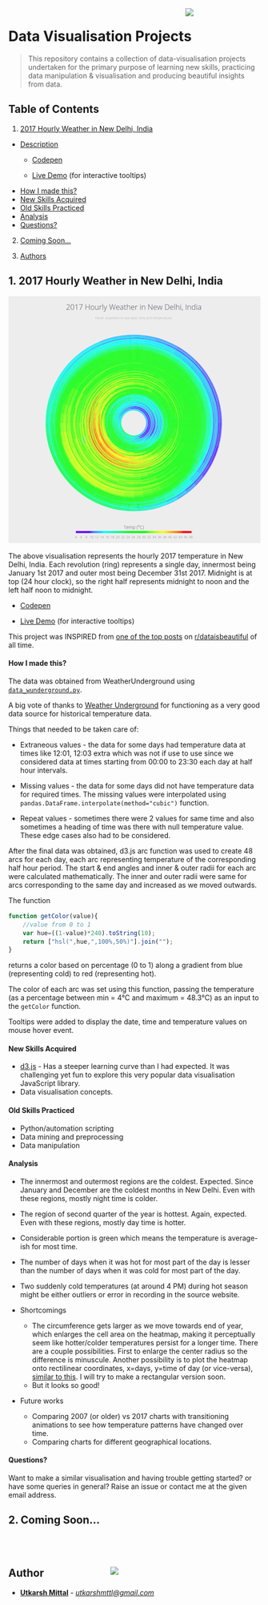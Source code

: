<img src="http://www.alumnux.com/assets/images/icon/Data-Visualization.png" align="right" width="150px" />

# Data Visualisation Projects

> This repository contains a collection of data-visualisation projects undertaken for the primary purpose of learning new skills, practicing data manipulation & visualisation and producing beautiful insights from data.

<!-- START doctoc generated TOC please keep comment here to allow auto update -->
<!-- DON'T EDIT THIS SECTION, INSTEAD RE-RUN doctoc TO UPDATE -->
## Table of Contents

1. [2017 Hourly Weather in New Delhi, India](#1-2017-hourly-weather-in-new-delhi-india)
  - [Description](#description)
    - [Codepen](https://codepen.io/utkarshmttl/full/PQyWvG/)

    - [Live Demo](https://utkarshmttl.github.io/data-visualisation/weather/) (for interactive tooltips)
  - [How I made this?](#how-i-made-this-)
  - [New Skills Acquired](#new-skills-acquired)
  - [Old Skills Practiced](#old-skills-practiced)
  - [Analysis](#analysis)
  - [Questions?](#questions-)

2. [Coming Soon...](#2-coming-soon-)

3. [Authors](#authors)

<!-- END doctoc generated TOC please keep comment here to allow auto update -->


## 1. 2017 Hourly Weather in New Delhi, India

<a href="https://utkarshmttl.github.io/data-visualisation/weather/"><img src="./weather/screenshots/2.png"></a>

<a name="description"></a>

The above visualisation represents the hourly 2017 temperature in New Delhi, India. Each revolution (ring) represents a single day, innermost being January 1st 2017 and outer most being December 31st 2017. Midnight is at top (24 hour clock), so the right half represents midnight to noon and the left half noon to midnight.

* [Codepen](https://codepen.io/utkarshmttl/full/PQyWvG/)

* [Live Demo](https://utkarshmttl.github.io/data-visualisation/weather/) (for interactive tooltips)

This project was INSPIRED from [one of the top posts](https://www.reddit.com/r/dataisbeautiful/comments/5l39mu/my_daughters_sleeping_patterns_for_the_first_4/) on [r/dataisbeautiful](https://www.reddit.com/r/dataisbeautiful) of all time.

#### How I made this?
<!-- ___ -->
The data was obtained from WeatherUnderground using [`data_wunderground.py`](./weather/data_wunderground.py).

A big vote of thanks to [Weather Underground](https://www.wunderground.com/) for functioning as a very good data source for historical temperature data.

Things that needed to be taken care of:
- Extraneous values - the data for some days had temperature data at times like 12:01, 12:03 extra which was not if use to use since we considered data at times starting from 00:00 to 23:30 each day at half hour intervals.

- Missing values - the data for some days did not have temperature data for required times. The missing values were interpolated using `pandas.DataFrame.interpolate(method="cubic")` function.

- Repeat values - sometimes there were 2 values for same time and also sometimes a heading of time was there with null temperature value. These edge cases also had to be considered.

After the final data was obtained, d3.js arc function was used to create 48 arcs for each day, each arc representing temperature of the corresponding half hour period. The start & end angles and inner & outer radii for each arc were calculated mathematically. The inner and outer radii were same for arcs corresponding to the same day and increased as we moved outwards.

The function
```javascript
function getColor(value){
    //value from 0 to 1
    var hue=((1-value)*240).toString(10);
    return ["hsl(",hue,",100%,50%)"].join("");
}
```
returns a color based on percentage (0 to 1) along a gradient from blue (representing cold) to red (representing hot).

The color of each arc was set using this function, passing the temperature (as a percentage between min = 4°C and maximum = 48.3°C) as an input to the `getColor` function.

Tooltips were added to display the date, time and temperature values on mouse hover event.

#### New Skills Acquired

- [d3.js](https://d3js.org/) - Has a steeper learning curve than I had expected. It was challenging yet fun to explore this very popular data visualisation JavaScript library.
- Data visualisation concepts.


#### Old Skills Practiced

- Python/automation scripting
- Data mining and preprocessing
- Data manipulation

#### Analysis

- The innermost and outermost regions are the coldest. Expected. Since January and December are the coldest months in New Delhi. Even with these regions, mostly night time is colder.
- The region of second quarter of the year is hottest. Again, expected. Even with these regions, mostly day time is hotter.
- Considerable portion is green which means the temperature is average-ish for most time.
- The number of days when it was hot for most part of the day is lesser than the number of days when it was cold for most part of the day.
- Two suddenly cold temperatures (at around 4 PM) during hot season might be either outliers or error in recording in the source website.


- Shortcomings
  - The circumference gets larger as we move towards end of year, which enlarges the cell area on the heatmap, making it perceptually seem like hotter/colder temperatures persist for a longer time. There are a couple possibilities. First to enlarge the center radius so the difference is minuscule. Another possibility is to plot the heatmap onto rectilinear coordinates, x=days, y=time of day (or vice-versa), [similar to this](http://i.imgur.com/8YZ6VsZ.png). I will try to make a rectangular version soon.
  - But it looks so good!


- Future works
  - Comparing 2007 (or older) vs 2017 charts with transitioning animations to see how temperature patterns have changed over time.
  - Comparing charts for different geographical locations.

#### Questions?

Want to make a similar visualisation and having trouble getting started? or have some queries in general? Raise an issue or contact me at the given email address.

## 2. Coming Soon...

<br><br>

##  

<a href="http://ducic.ac.in/"><img src="https://user-images.githubusercontent.com/16596327/30467922-9d4985ce-9a05-11e7-81aa-9f5348eb40de.png" align="right" width="300"/></a>
## Author



* **[Utkarsh Mittal](https://github.com/utkarshmttl)** - *utkarshmttl@gmail.com*
